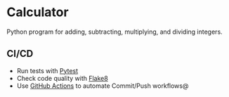 # Calculator
Python program for adding, subtracting, multiplying, and dividing integers.

## CI/CD

- Run tests with [Pytest](https://docs.pytest.org/)
- Check code quality with [Flake8](https://flake8.pycqa.org)
- Use [GitHub Actions](https://github.com/features/action) to automate Commit/Push workflows@